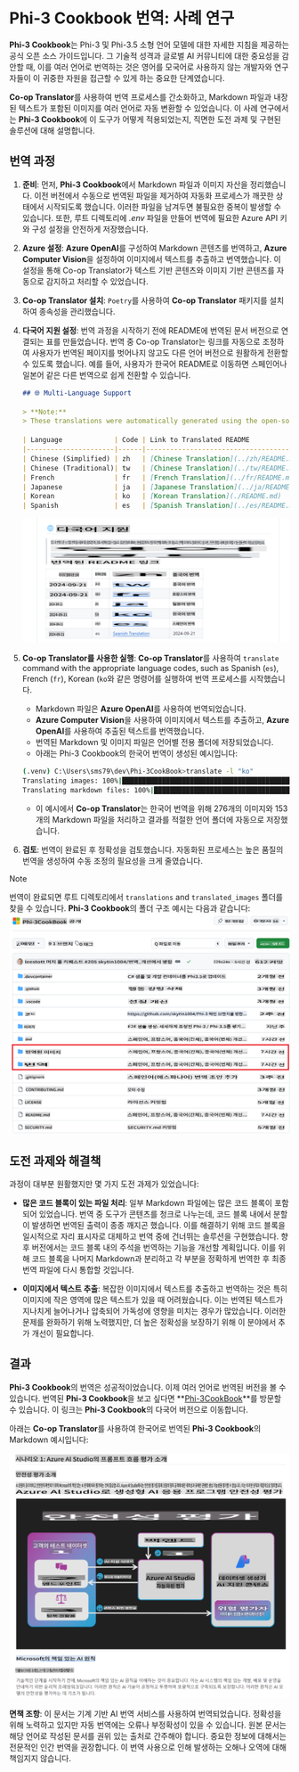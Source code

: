 # Phi-3 Cookbook 번역: 사례 연구

**Phi-3 Cookbook**는 Phi-3 및 Phi-3.5 소형 언어 모델에 대한 자세한 지침을 제공하는 공식 오픈 소스 가이드입니다. 그 기술적 성격과 글로벌 AI 커뮤니티에 대한 중요성을 감안할 때, 이를 여러 언어로 번역하는 것은 영어를 모국어로 사용하지 않는 개발자와 연구자들이 이 귀중한 자원을 접근할 수 있게 하는 중요한 단계였습니다.

**Co-op Translator**를 사용하여 번역 프로세스를 간소화하고, Markdown 파일과 내장된 텍스트가 포함된 이미지를 여러 언어로 자동 변환할 수 있었습니다. 이 사례 연구에서는 **Phi-3 Cookbook**에 이 도구가 어떻게 적용되었는지, 직면한 도전 과제 및 구현된 솔루션에 대해 설명합니다.

## 번역 과정

1. **준비**: 먼저, **Phi-3 Cookbook**에서 Markdown 파일과 이미지 자산을 정리했습니다. 이전 버전에서 수동으로 번역된 파일을 제거하여 자동화 프로세스가 깨끗한 상태에서 시작되도록 했습니다. 이러한 파일을 남겨두면 불필요한 중복이 발생할 수 있습니다. 또한, 루트 디렉토리에 *.env* 파일을 만들어 번역에 필요한 Azure API 키와 구성 설정을 안전하게 저장했습니다.

1. **Azure 설정**: **Azure OpenAI**를 구성하여 Markdown 콘텐츠를 번역하고, **Azure Computer Vision**을 설정하여 이미지에서 텍스트를 추출하고 번역했습니다. 이 설정을 통해 Co-op Translator가 텍스트 기반 콘텐츠와 이미지 기반 콘텐츠를 자동으로 감지하고 처리할 수 있었습니다.

1. **Co-op Translator 설치**: `Poetry`를 사용하여 **Co-op Translator** 패키지를 설치하여 종속성을 관리했습니다.

1. **다국어 지원 설정**: 번역 과정을 시작하기 전에 README에 번역된 문서 버전으로 연결되는 표를 만들었습니다. 번역 중 Co-op Translator는 링크를 자동으로 조정하여 사용자가 번역된 페이지를 벗어나지 않고도 다른 언어 버전으로 원활하게 전환할 수 있도록 했습니다. 예를 들어, 사용자가 한국어 README로 이동하면 스페인어나 일본어 같은 다른 번역으로 쉽게 전환할 수 있습니다.

    ```markdown
    ## 🌐 Multi-Language Support
    
    > **Note:**
    > These translations were automatically generated using the open-source [co-op-translator](https://github.com/Azure/co-op-translator) and may contain errors or inaccuracies. For critical information, it is recommended to refer to the original or consult a professional human translation. If you'd like to add or update a translation, please refer to the [co-op-translator](https://github.com/Azure/co-op-translator) repository, where you can easily contribute using simple commands.
    
    | Language             | Code | Link to Translated README                               | Last Updated |
    |----------------------|------|---------------------------------------------------------|--------------|
    | Chinese (Simplified) | zh   | [Chinese Translation](../zh/README.md)      | 2024-10-04   |
    | Chinese (Traditional)| tw   | [Chinese Translation](../tw/README.md)      | 2024-10-04   |
    | French               | fr   | [French Translation](../fr/README.md)       | 2024-10-04   |
    | Japanese             | ja   | [Japanese Translation](../ja/README.md)     | 2024-10-04   |
    | Korean               | ko   | [Korean Translation](./README.md)       | 2024-10-04   |
    | Spanish              | es   | [Spanish Translation](../es/README.md)      | 2024-10-04   |
    ```

    ![표 추가.](../../../translated_images/multi-language-support.db20b20eee4979a2493412428b34fb2055b95a47ff371e14dbbfc825a1b37a1c.ko.png)

1. **Co-op Translator를 사용한 실행**: **Co-op Translator**를 사용하여 `translate` command with the appropriate language codes, such as Spanish (`es`), French (`fr`), Korean (`ko`와 같은 명령어를 실행하여 번역 프로세스를 시작했습니다.

   - Markdown 파일은 **Azure OpenAI**를 사용하여 번역되었습니다.
   - **Azure Computer Vision**을 사용하여 이미지에서 텍스트를 추출하고, **Azure OpenAI**를 사용하여 추출된 텍스트를 번역했습니다.
   - 번역된 Markdown 및 이미지 파일은 언어별 전용 폴더에 저장되었습니다.
   - 아래는 Phi-3 Cookbook의 한국어 번역이 생성된 예시입니다:

    ```bash
    (.venv) C:\Users\sms79\dev\Phi-3CookBook>translate -l "ko"
    Translating images: 100%|███████████████████████████████████████████████████| 276/276 [1:09:56<00:00, 15.37s/it]
    Translating markdown files: 100%|███████████████████████████████████████████| 153/153 [1:43:07<00:00, 241.31s/it]
    ```

   - 이 예시에서 **Co-op Translator**는 한국어 번역을 위해 276개의 이미지와 153개의 Markdown 파일을 처리하고 결과를 적절한 언어 폴더에 자동으로 저장했습니다.

1. **검토**: 번역이 완료된 후 정확성을 검토했습니다. 자동화된 프로세스는 높은 품질의 번역을 생성하여 수동 조정의 필요성을 크게 줄였습니다.

> [!NOTE]
> 번역이 완료되면 루트 디렉토리에서 `translations` and `translated_images` 폴더를 찾을 수 있습니다. **Phi-3 Cookbook**의 폴더 구조 예시는 다음과 같습니다:
> ![폴더](../../../translated_images/phi-3cookbook-folders.743dc4cae72f2ece42e2d70e4bd7bfa6568e1d4878b5d7acf9a568ed55bc1410.ko.png)

## 도전 과제와 해결책

과정이 대부분 원활했지만 몇 가지 도전 과제가 있었습니다:

- **많은 코드 블록이 있는 파일 처리**: 일부 Markdown 파일에는 많은 코드 블록이 포함되어 있었습니다. 번역 중 도구가 콘텐츠를 청크로 나누는데, 코드 블록 내에서 분할이 발생하면 번역된 출력이 종종 깨지곤 했습니다. 이를 해결하기 위해 코드 블록을 일시적으로 자리 표시자로 대체하고 번역 중에 건너뛰는 솔루션을 구현했습니다. 향후 버전에서는 코드 블록 내의 주석을 번역하는 기능을 개선할 계획입니다. 이를 위해 코드 블록을 나머지 Markdown과 분리하고 각 부분을 정확하게 번역한 후 최종 번역 파일에 다시 통합할 것입니다.

- **이미지에서 텍스트 추출**: 복잡한 이미지에서 텍스트를 추출하고 번역하는 것은 특히 이미지에 작은 영역에 많은 텍스트가 있을 때 어려웠습니다. 이는 번역된 텍스트가 지나치게 늘어나거나 압축되어 가독성에 영향을 미치는 경우가 많았습니다. 이러한 문제를 완화하기 위해 노력했지만, 더 높은 정확성을 보장하기 위해 이 분야에서 추가 개선이 필요합니다.

## 결과

**Phi-3 Cookbook**의 번역은 성공적이었습니다. 이제 여러 언어로 번역된 버전을 볼 수 있습니다. 번역된 **Phi-3 Cookbook**을 보고 싶다면 **[Phi-3CookBook](https://github.com/microsoft/Phi-3CookBook?tab=readme-ov-file#-multi-language-support)**를 방문할 수 있습니다. 이 링크는 **Phi-3 Cookbook**의 다국어 버전으로 이동합니다.

아래는 **Co-op Translator**를 사용하여 한국어로 번역된 **Phi-3 Cookbook**의 Markdown 예시입니다:

![결과](../../../translated_images/translated-phi-3-cookbook-ko.9b7dcacc45ffb2674eca1101d2f5f672e6f088d0ce733b6ca7f234b8777f68bf.ko.png)

**면책 조항**:
이 문서는 기계 기반 AI 번역 서비스를 사용하여 번역되었습니다. 정확성을 위해 노력하고 있지만 자동 번역에는 오류나 부정확성이 있을 수 있습니다. 원본 문서는 해당 언어로 작성된 문서를 권위 있는 출처로 간주해야 합니다. 중요한 정보에 대해서는 전문적인 인간 번역을 권장합니다. 이 번역 사용으로 인해 발생하는 오해나 오역에 대해 책임지지 않습니다.